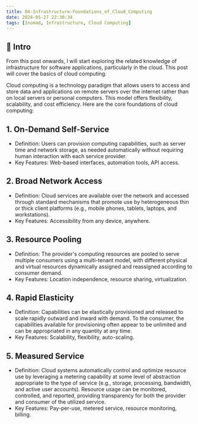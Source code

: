 ```yaml
---
title: 04-Infrastructure-Foundations_of_Cloud_Computing
date: 2024-05-27 22:30:34
tags: [Inomad, Infrastructure, Cloud Computing]
---
```


## **🔎 Intro**

From this post onwards, I will start exploring the related knowledge of infrastructure for software applications, particularly in the cloud. This post will cover the basics of cloud computing.

<!-- more -->

Cloud computing is a technology paradigm that allows users to access and store data and applications on remote servers over the internet rather than on local servers or personal computers. This model offers flexibility, scalability, and cost efficiency. Here are the core foundations of cloud computing:

## **1. On-Demand Self-Service**
- Definition: Users can provision computing capabilities, such as server time and network storage, as needed automatically without requiring human interaction with each service provider.
- Key Features: Web-based interfaces, automation tools, API access.

## **2. Broad Network Access**
- Definition: Cloud services are available over the network and accessed through standard mechanisms that promote use by heterogeneous thin or thick client platforms (e.g., mobile phones, tablets, laptops, and workstations).
- Key Features: Accessibility from any device, anywhere.

## **3. Resource Pooling**
- Definition: The provider's computing resources are pooled to serve multiple consumers using a multi-tenant model, with different physical and virtual resources dynamically assigned and reassigned according to consumer demand.
- Key Features: Location independence, resource sharing, virtualization.

## **4. Rapid Elasticity**
- Definition: Capabilities can be elastically provisioned and released to scale rapidly outward and inward with demand. To the consumer, the capabilities available for provisioning often appear to be unlimited and can be appropriated in any quantity at any time.
- Key Features: Scalability, flexibility, auto-scaling.

## **5. Measured Service**
- Definition: Cloud systems automatically control and optimize resource use by leveraging a metering capability at some level of abstraction appropriate to the type of service (e.g., storage, processing, bandwidth, and active user accounts). Resource usage can be monitored, controlled, and reported, providing transparency for both the provider and consumer of the utilized service.
- Key Features: Pay-per-use, metered service, resource monitoring, billing.

